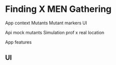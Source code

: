 

# Finding  X MEN Gathering

App context
Mutants
Mutant markers
UI

Api mock mutants
Simulation prof x real location

App features


## UI


    

